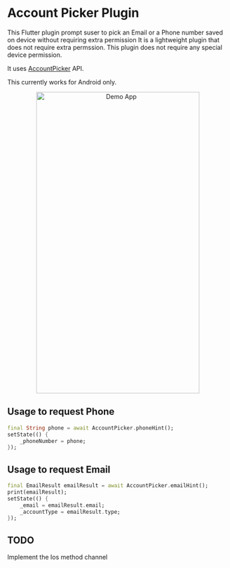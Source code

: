 # Account Picker Plugin

This Flutter plugin prompt suser to pick an Email or a Phone number saved on device without requiring extra permission
It is a lightweight plugin that does not require extra permssion.
This plugin does not require any special device permission.

It uses [AccountPicker](https://developers.google.com/android/reference/com/google/android/gms/common/AccountPicker#newChooseAccountIntent(com.google.android.gms.common.AccountPicker.AccountChooserOptions)) API.

This currently works for Android only.


<p align="center">
  <img src="https://raw.githubusercontent.com/tolotrasamuel/account_picker/master/screenshot/demo.gif" alt="Demo App" style="margin:auto" width="372" height="686">
</p>


## Usage to request Phone
```dart
final String phone = await AccountPicker.phoneHint();
setState(() {
    _phoneNumber = phone;
});
```
## Usage to request Email

```dart
final EmailResult emailResult = await AccountPicker.emailHint();
print(emailResult);
setState(() {
    _email = emailResult.email;
    _accountType = emailResult.type;
});
```





## TODO
Implement the Ios method channel
